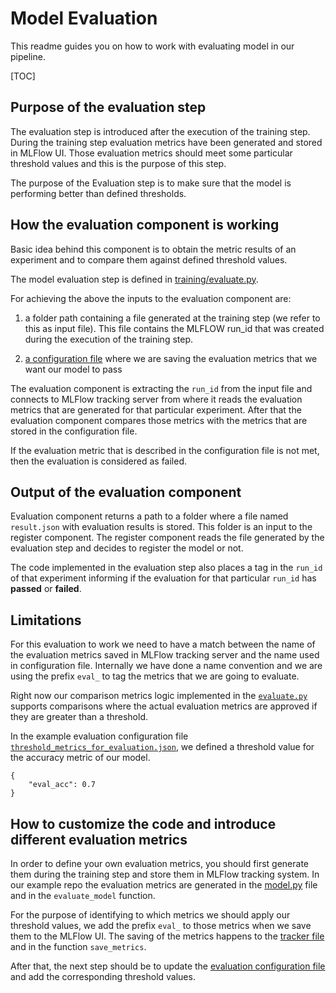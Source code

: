 <h1>  Model Evaluation </h1>

This readme guides you on how to work with evaluating model in our pipeline.

[TOC]

## Purpose of the evaluation step

The evaluation step is introduced after the execution of the training step. During the training step evaluation metrics have been generated and stored in MLFlow UI. Those evaluation metrics should meet some particular threshold values and this is the purpose of this step.

The purpose of the Evaluation step is to make sure that the model is performing better than defined thresholds.

## How the evaluation component is working

Basic idea behind this component is to obtain the metric results of an experiment and to compare them against defined threshold values.

The model evaluation step is defined in [training/evaluate.py](../training/evaluate.py).

For achieving the above the inputs to the evaluation component are:

1. a folder path containing a file generated at the training step (we refer to this as input file).
   This file contains the MLFLOW run_id that was created during the execution of the training step.

2. [a configuration file](../conf/threshold_metrics_for_evaluation.json) where we are saving the evaluation metrics that we want our model to pass

The evaluation component is extracting the `run_id` from the input file and connects to MLFlow tracking server from where it reads the evaluation metrics that are generated for that particular experiment.
After that the evaluation component compares those metrics with the metrics that are stored in the configuration file.

If the evaluation metric that is described in the configuration file is not met, then the evaluation is considered as failed.

## Output of the evaluation component

Evaluation component returns a path to a folder where a file named `result.json` with evaluation results is stored.
This folder is an input to the register component.
The register component reads the file generated by the evaluation step and decides to register the model or not.

The code implemented in the evaluation step also places a tag in the `run_id` of that experiment informing if the evaluation for that particular `run_id` has **passed** or **failed**.

## Limitations

For this evaluation to work we need to have a match between the name of the evaluation metrics saved in MLFlow tracking server and the name used in configuration file.
Internally we have done a name convention and we are using the prefix `eval_` to tag the metrics that we are going to evaluate.

Right now our comparison metrics logic implemented in the [`evaluate.py`](../training/evaluate.py) supports comparisons where the actual evaluation metrics are approved if they are greater than a threshold.

In the example evaluation configuration file [`threshold_metrics_for_evaluation.json`](../conf/threshold_metrics_for_evaluation.json), we defined a threshold value for the accuracy metric of our model.

```
{
    "eval_acc": 0.7
}
```

## How to customize the code and introduce different evaluation metrics

In order to define your own evaluation metrics, you should first generate them during the training step and store them in MLFlow tracking system. In our example repo the evaluation metrics are generated in the [model.py](../src/training/model.py) file and in the `evaluate_model` function.

For the purpose of identifying to which metrics we should apply our threshold values, we add the prefix `eval_` to those metrics when we save them to the MLFlow UI. The saving of the metrics happens to the [tracker file](../training/tracker.py) and in the function `save_metrics`.

After that, the next step should be to update the [evaluation configuration file](../conf/threshold_metrics_for_evaluation.json) and add the corresponding threshold values.
